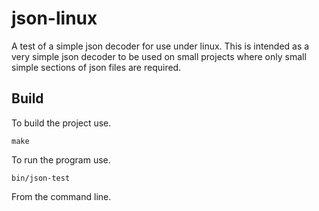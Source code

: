 # json-linux

A test of a simple json decoder for use under linux.
This is intended as a very simple json decoder to be used on small projects where only small simple sections of json files are required.

## Build

To build the project use.

```
make
```

To run the program use.

```
bin/json-test
```

From the command line.
